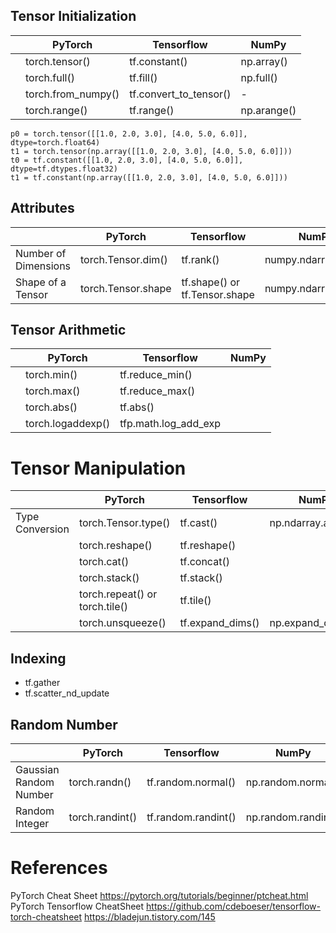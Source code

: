 ## Tensor Initialization
|                           |   PyTorch           |     Tensorflow         |        NumPy       |
|---------------------------|---------------------|------------------------|--------------------|
|                           |   torch.tensor()    |     tf.constant()      |   np.array()       |
|                           |   torch.full()      |     tf.fill()          |   np.full()        |
|                           |  torch.from_numpy() | tf.convert_to_tensor() |         -          |
|                           |  torch.range()      | tf.range()             |  np.arange()       |


```
p0 = torch.tensor([[1.0, 2.0, 3.0], [4.0, 5.0, 6.0]],  dtype=torch.float64)
t1 = torch.tensor(np.array([[1.0, 2.0, 3.0], [4.0, 5.0, 6.0]]))
t0 = tf.constant([[1.0, 2.0, 3.0], [4.0, 5.0, 6.0]], dtype=tf.dtypes.float32)
t1 = tf.constant(np.array([[1.0, 2.0, 3.0], [4.0, 5.0, 6.0]]))
```
## Attributes
|                           |   PyTorch            |     Tensorflow      |        NumPy          |
|---------------------------|----------------------|---------------------|-----------------------|
|   Number of Dimensions    |   torch.Tensor.dim() |     tf.rank()       |   numpy.ndarray.ndim  |
|   Shape of a Tensor       |   torch.Tensor.shape |     tf.shape() or<br> tf.Tensor.shape    |   numpy.ndarray.shape  |


## Tensor Arithmetic
|                           |   PyTorch         |     Tensorflow      |        NumPy       |
|---------------------------|-------------------|---------------------|--------------------|
|                           |   torch.min()     |    tf.reduce_min()   |                  | 
|                           |   torch.max()     |    tf.reduce_max()   |                  | 
|                           |   torch.abs()     |    tf.abs()        |                    |
|                           |   torch.logaddexp() |    tfp.math.log_add_exp |             |


# Tensor Manipulation
|                            |   PyTorch                   |     Tensorflow      |        NumPy        |
|----------------------------|-----------------------------|---------------------|---------------------|
| Type Conversion            |   torch.Tensor.type()       |     tf.cast()       | np.ndarray.astype() |
|                            |   torch.reshape()           |     tf.reshape()    |                     |
|                            |   torch.cat()               |     tf.concat()     |                     |
|                            |   torch.stack()             |     tf.stack()      |                     |
|                            |   torch.repeat() or<br> torch.tile()    |     tf.tile()       |                     |
|                            |   torch.unsqueeze()         |     tf.expand_dims()|  np.expand_dims()   |


## Indexing
* tf.gather
* tf.scatter_nd_update



## Random Number

|                           |   PyTorch       |     Tensorflow      |        NumPy         |
|---------------------------|-----------------|---------------------|----------------------|
|  Gaussian Random Number   | torch.randn()     | tf.random.normal()    |  np.random.normal()    |
|  Random Integer           | torch.randint()   | tf.random.randint()   |  np.random.randint()   |




# References


PyTorch Cheat Sheet https://pytorch.org/tutorials/beginner/ptcheat.html
PyTorch Tensorflow CheatSheet  https://github.com/cdeboeser/tensorflow-torch-cheatsheet
https://bladejun.tistory.com/145
